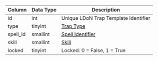 | Column   | Data Type | Description                                                              |
| -------- | --------- | ------------------------------------------------------------------------ |
| id       | int       | Unique LDoN Trap Template Identifier                                     |
| type     | tinyint   | [Trap Type](https://eqemu.gitbook.io/server/categories/zones/trap-types) |
| spell_id | smallint  | [Spell Identifier](spells_new.md)                                        |
| skill    | smallint  | [Skill](https://eqemu.gitbook.io/server/categories/player/skills)        |
| locked   | tinyint   | Locked: 0 = False, 1 = True                                              |